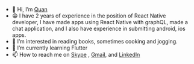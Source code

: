 - 👋 Hi, I’m [Quan](https://github.com/quannh287/quannh287)
- :grin: I have 2 years of experience in the position of React Native developer, I have made apps using React Native with graphQL, made a chat application, and I also have experience in submitting android, ios apps.
- 👀 I’m interested in reading books, sometimes cooking and jogging.
- 🌱 I’m currently learning Flutter
- 📫 How to reach me on [Skype](https://join.skype.com/invite/w50V0cldjMuu) , [Gmail](quannh2871@gmail.com), and [LinkedIn](https://www.linkedin.com/in/quannh2871/)

<!---
quannh287/quannh287 is a ✨ special ✨ repository because its `README.md` (this file) appears on your GitHub profile.
You can click the Preview link to take a look at your changes.
--->
